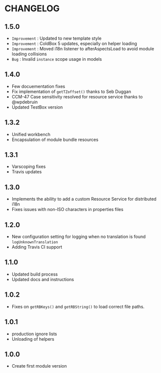# CHANGELOG

## 1.5.0

* `Improvement` : Updated to new template style
* `Improvement` : ColdBox 5 updates, especially on helper loading
* `Improvement` : Moved i18n listener to afterAspectsLoad to avoid module loading collisions
* `Bug` : Invalid `instance` scope usage in models

## 1.4.0

* Few docuementation fixes
* Fix implementation of `getTZoffset()` thanks to Seb Duggan
* CCM-47 Case sensitivity resolved for resource service thanks to @wpdebruin
* Updated TestBox version

## 1.3.2

* Unified workbench
* Encapsulation of module bundle resources

## 1.3.1

* Varscoping fixes
* Travis updates

## 1.3.0

* Implements the ability to add a custom Resource Service for distributed i18n
* Fixes issues with non-ISO characters in properties files

## 1.2.0

* New configuration setting for logging when no translation is found `logUnknownTranslation`
* Adding Travis CI support

## 1.1.0

* Updated build process
* Updated docs and instructions

## 1.0.2

* Fixes on `getRBKeys()` and `getRBString()` to load correct file paths.

## 1.0.1

* production ignore lists
* Unloading of helpers

## 1.0.0

* Create first module version